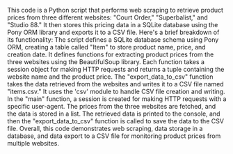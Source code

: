 This code is a Python script that performs web scraping to retrieve product prices from three different websites: "Court Order," "Superbalist," and "Studio 88." It then stores this pricing data in a SQLite database using the Pony ORM library and exports it to a CSV file. Here's a brief breakdown of its functionality:
The script defines a SQLite database schema using Pony ORM, creating a table called "Item" to store product name, price, and creation date.
It defines functions for extracting product prices from the three websites using the BeautifulSoup library. Each function takes a session object for making HTTP requests and returns a tuple containing the website name and the product price.
The "export_data_to_csv" function takes the data retrieved from the websites and writes it to a CSV file named "items.csv." It uses the 'csv' module to handle CSV file creation and writing.
In the "main" function, a session is created for making HTTP requests with a specific user-agent. The prices from the three websites are fetched, and the data is stored in a list.
The retrieved data is printed to the console, and then the "export_data_to_csv" function is called to save the data to the CSV file.
Overall, this code demonstrates web scraping, data storage in a database, and data export to a CSV file for monitoring product prices from multiple websites.

